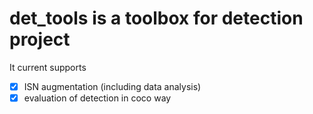 # det_tools is a toolbox for detection project #

It current supports

- [x] ISN augmentation (including data analysis)
- [x] evaluation of detection in coco way